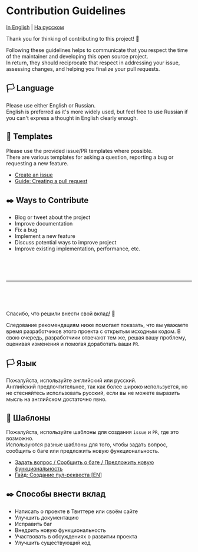 # Contribution Guidelines

[In English](#custom-prefix-english) | [На русском](#custom-prefix-russian)

<!-- markdownlint-disable-next-line md033 -->
<div id="custom-prefix-english"></div>

Thank you for thinking of contributing to this project! 👏

Following these guidelines helps to communicate that you respect the time of the maintainer and developing this open source project. \
In return, they should reciprocate that respect in addressing your issue, assessing changes, and helping you finalize your pull requests.

## 🏳️ Language

Please use either English or Russian. \
English is preferred as it's more widely used, but feel free to use Russian if you can't express a thought in English clearly enough.

## 💌 Templates

Please use the provided issue/PR templates where possible. \
There are various templates for asking a question, reporting a bug or requesting a new feature.

* [Create an issue](https://github.com/MorevM/boilerplater/issues/new)
* [Guide: Creating a pull request](https://help.github.com/articles/creating-a-pull-request/)

## ✒️ Ways to Contribute

* Blog or tweet about the project
* Improve documentation
* Fix a bug
* Implement a new feature
* Discuss potential ways to improve project
* Improve existing implementation, performance, etc.


<br />
<br />
<br />

---

<br />
<br />
<br />

<!-- markdownlint-disable-next-line md033 -->
<div id="custom-prefix-russian"></div>

Спасибо, что решили внести свой вклад! 👏

Следование рекомендациям ниже помогает показать, что вы уважаете время разработчиков этого проекта с открытым исходным кодом.
В свою очередь, разработчики отвечают тем же, решая вашу проблему, оценивая изменения и помогая доработать ваши `PR`.

## 🏳️ Язык

Пожалуйста, используйте английский или русский. \
Английский предпочтительнее, так как более широко используется, но не стесняйтесь использовать русский,
если вы не можете выразить мысль на английском достаточно явно.

## 💌 Шаблоны

Пожалуйста, используйте шаблоны для создания `issue` и `PR`, где это возможно. \
Используются разные шаблоны для того, чтобы задать вопрос, сообщить о баге или предложить новую функциональность.

* [Задать вопрос / Сообщить о баге / Предложить новую функциональность](https://github.com/MorevM/boilerplater/issues/new)
* [Гайд: Создание пул-реквеста [EN]](https://help.github.com/articles/creating-a-pull-request/)

## ✒️ Способы внести вклад

* Написать о проекте в Твиттере или своём сайте
* Улучшить документацию
* Исправить баг
* Внедрить новую функциональность
* Участвовать в обсуждениях о развитии проекта
* Улучшить существующий код

